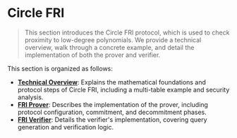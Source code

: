 # Circle FRI

> This section introduces the Circle FRI protocol, which is used to check proximity to low-degree polynomials. We provide a technical overview, walk through a concrete example, and detail the implementation of both the prover and verifier.

This section is organized as follows:

- **[Technical Overview](./overview.md)**: Explains the mathematical foundations and protocol steps of Circle FRI, including a multi-table example and security analysis.
- **[FRI Prover](./fri_prover.md)**: Describes the implementation of the prover, including protocol configuration, commitment, and decommitment phases.
- **[FRI Verifier](./fri_verifier.md)**: Details the verifier's implementation, covering query generation and verification logic.

